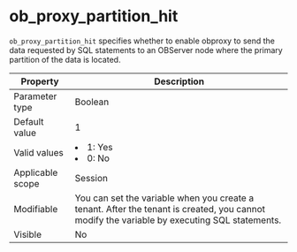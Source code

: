 ob_proxy_partition_hit
===========================================
<!-- # docslug#/oceanbase-database/oceanbase-database/V4.0.0/ob_proxy_partition_hit-1-2-3 -->

`ob_proxy_partition_hit` specifies whether to enable obproxy to send the data requested by SQL statements to an OBServer node where the primary partition of the data is located.


| **Property** | **Description** |
|--------|-----------------------------------------------------------------------------------------------------|
| Parameter type | Boolean |
| Default value | 1 |
| Valid values | <li> 1: Yes   <li> 0: No |
| Applicable scope | Session |
| Modifiable | You can set the variable when you create a tenant. After the tenant is created, you cannot modify the variable by executing SQL statements. |
| Visible | No |


